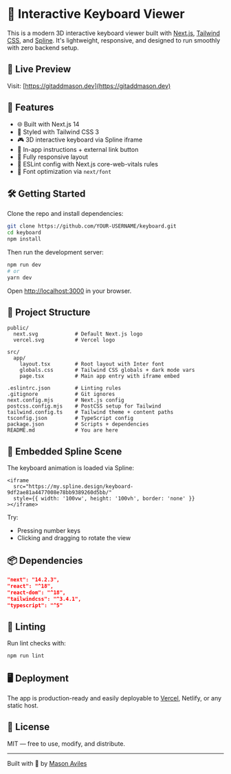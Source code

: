 # 🧠 Interactive Keyboard Viewer

This is a modern 3D interactive keyboard viewer built with [Next.js](https://nextjs.org/), [Tailwind CSS](https://tailwindcss.com/), and [Spline](https://spline.design/). It's lightweight, responsive, and designed to run smoothly with zero backend setup.

## 📸 Live Preview

Visit: [https://gitaddmason.dev](https://gitaddmason.dev)

## 🚀 Features

- 🌐 Built with Next.js 14
- 🎨 Styled with Tailwind CSS 3
- 🎮 3D interactive keyboard via Spline iframe
- 💬 In-app instructions + external link button
- 📱 Fully responsive layout
- 🧪 ESLint config with Next.js core-web-vitals rules
- 🧵 Font optimization via `next/font`

## 🛠️ Getting Started

Clone the repo and install dependencies:

```bash
git clone https://github.com/YOUR-USERNAME/keyboard.git
cd keyboard
npm install
```

Then run the development server:

```bash
npm run dev
# or
yarn dev
```

Open [http://localhost:3000](http://localhost:3000) in your browser.

## 📁 Project Structure

```
public/
  next.svg            # Default Next.js logo
  vercel.svg          # Vercel logo

src/
  app/
    layout.tsx        # Root layout with Inter font
    globals.css       # Tailwind CSS globals + dark mode vars
    page.tsx          # Main app entry with iframe embed

.eslintrc.json        # Linting rules
.gitignore            # Git ignores
next.config.mjs       # Next.js config
postcss.config.mjs    # PostCSS setup for Tailwind
tailwind.config.ts    # Tailwind theme + content paths
tsconfig.json         # TypeScript config
package.json          # Scripts + dependencies
README.md             # You are here
```

## 🧩 Embedded Spline Scene

The keyboard animation is loaded via Spline:

```tsx
<iframe
  src="https://my.spline.design/keyboard-9df2ae81a4477008e78bb9389260d5bb/"
  style={{ width: '100vw', height: '100vh', border: 'none' }}
></iframe>
```

Try:
- Pressing number keys
- Clicking and dragging to rotate the view

## 📦 Dependencies

```json
"next": "14.2.3",
"react": "^18",
"react-dom": "^18",
"tailwindcss": "^3.4.1",
"typescript": "^5"
```

## 🧹 Linting

Run lint checks with:

```bash
npm run lint
```

## 🖥 Deployment

The app is production-ready and easily deployable to [Vercel](https://vercel.com), Netlify, or any static host.

## 📄 License

MIT — free to use, modify, and distribute.

---

Built with 💚 by [Mason Aviles](https://gitaddmason.dev)
